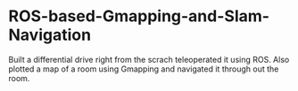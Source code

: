 # ROS-based-Gmapping-and-Slam-Navigation
Built a differential drive right from the scrach teleoperated it using ROS. 
Also plotted a map of a room using Gmapping and navigated it through out the room.
